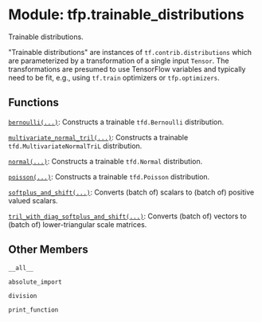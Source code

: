 <div itemscope itemtype="http://developers.google.com/ReferenceObject">
<meta itemprop="name" content="tfp.trainable_distributions" />
<meta itemprop="property" content="__all__"/>
<meta itemprop="property" content="absolute_import"/>
<meta itemprop="property" content="division"/>
<meta itemprop="property" content="print_function"/>
</div>

# Module: tfp.trainable_distributions

Trainable distributions.

"Trainable distributions" are instances of `tf.contrib.distributions` which are
parameterized by a transformation of a single input `Tensor`. The
transformations are presumed to use TensorFlow variables and typically need to
be fit, e.g., using `tf.train` optimizers or `tfp.optimizers`.

## Functions

[`bernoulli(...)`](../tfp/trainable_distributions/bernoulli.md): Constructs a trainable `tfd.Bernoulli` distribution.

[`multivariate_normal_tril(...)`](../tfp/trainable_distributions/multivariate_normal_tril.md): Constructs a trainable `tfd.MultivariateNormalTriL` distribution.

[`normal(...)`](../tfp/trainable_distributions/normal.md): Constructs a trainable `tfd.Normal` distribution.

[`poisson(...)`](../tfp/trainable_distributions/poisson.md): Constructs a trainable `tfd.Poisson` distribution.

[`softplus_and_shift(...)`](../tfp/trainable_distributions/softplus_and_shift.md): Converts (batch of) scalars to (batch of) positive valued scalars.

[`tril_with_diag_softplus_and_shift(...)`](../tfp/trainable_distributions/tril_with_diag_softplus_and_shift.md): Converts (batch of) vectors to (batch of) lower-triangular scale matrices.

## Other Members

`__all__`

`absolute_import`

`division`

`print_function`


